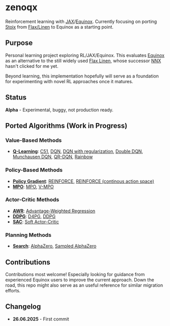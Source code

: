 # zenoqx

Reinforcement learning with [JAX](https://jax.readthedocs.io/)/[Equinox](https://github.com/patrick-kidger/equinox). Currently focusing on porting [Stoix](https://github.com/EdanToledo/Stoix) from [Flax/Linen](https://flax-linen.readthedocs.io/en/latest/) to Equinox as a starting point.

## Purpose

Personal learning project exploring RL/JAX/Equinox. This evaluates [Equinox](https://github.com/patrick-kidger/equinox) as an alternative to the still widely used [Flax Linen](https://flax-linen.readthedocs.io/en/latest/), whose successor [NNX](https://flax.readthedocs.io/en/latest/nnx/index.html) hasn't clicked for me yet.

Beyond learning, this implementation hopefully will serve as a foundation for experimenting with novel RL approaches once it matures.

## Status

**Alpha** - Experimental, buggy, not production ready.

## Ported Algorithms (Work in Progress)

### Value-Based Methods

- **[Q-Learning](zenoqx/systems/q_learning/)**: [C51](zenoqx/systems/q_learning/ff_c51.py), [DQN](zenoqx/systems/q_learning/ff_dqn.py), [DQN with regularization](zenoqx/systems/q_learning/ff_dqn_reg.py), [Double DQN](zenoqx/systems/q_learning/ff_ddqn.py), [Munchausen DQN](zenoqx/systems/q_learning/ff_mdqn.py), [QR-DQN](zenoqx/systems/q_learning/ff_qr_dqn.py), [Rainbow](zenoqx/systems/q_learning/ff_rainbow.py)

### Policy-Based Methods

- **[Policy Gradient](zenoqx/systems/vpg/)**: [REINFORCE](zenoqx/systems/vpg/ff_reinforce.py), [REINFORCE (continous action space)](zenoqx/systems/vpg/ff_reinforce_continuous.py)
- **[MPO](zenoqx/systems/mpo/)**: [MPO](zenoqx/systems/mpo/ff_mpo.py), [V-MPO](zenoqx/systems/mpo/ff_vmpo.py)

### Actor-Critic Methods

- **[AWR](zenoqx/systems/awr/)**: [Advantage-Weighted Regression](zenoqx/systems/awr/ff_awr.py)
- **[DDPG](zenoqx/systems/ddpg/)**: [D4PG](zenoqx/systems/ddpg/ff_d4pg.py), [DDPG](zenoqx/systems/ddpg/ff_ddpg.py)
- **[SAC](zenoqx/systems/sac/)**: [Soft Actor-Critic](zenoqx/systems/sac/ff_sac.py)

### Planning Methods

- **[Search](zenoqx/systems/search/)**: [AlphaZero](zenoqx/systems/search/ff_az.py), [Sampled AlphaZero](zenoqx/systems/search/ff_sampled_az.py)

## Contributions

Contributions most welcome! Especially looking for guidance from experienced Equinox users to improve the current approach. Down the road, this repo might also serve as an useful reference for similar migration efforts.

## Changelog

- **26.06.2025** - First commit
